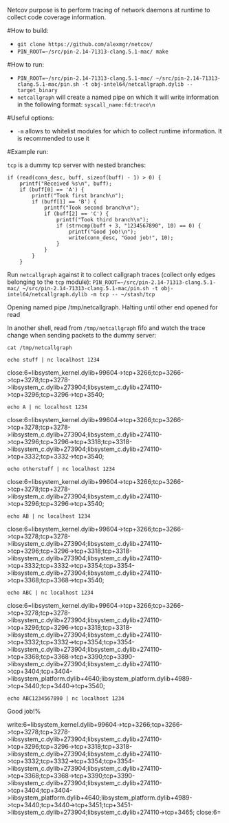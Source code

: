 Netcov purpose is to perform tracing of network daemons at runtime to collect 
code coverage information.

#How to build:
* `git clone https://github.com/alexmgr/netcov/`
* `PIN_ROOT=~/src/pin-2.14-71313-clang.5.1-mac/ make`

#How to run:
* `PIN_ROOT=~/src/pin-2.14-71313-clang.5.1-mac/ ~/src/pin-2.14-71313-clang.5.1-mac/pin.sh -t obj-intel64/netcallgraph.dylib -- target_binary`
* `netcallgraph` will create a named pipe on which it will write information in
the following format: `syscall_name:fd:trace\n`

#Useful options:
* `-m` allows to whitelist modules for which to collect runtime information. It
is recommended to use it

#Example run:

`tcp` is a dummy tcp server with nested branches:
```
if (read(conn_desc, buff, sizeof(buff) - 1) > 0) {                                                                 
    printf("Received %s\n", buff);                                                                                 
    if (buff[0] == 'A') {                                                                                          
        printf("Took first branch\n");                                                                             
        if (buff[1] == 'B') {                                                                                      
            printf("Took second branch\n");                                                                        
            if (buff[2] == 'C') {                                                                                  
                printf("Took third branch\n");                                                                     
                if (strncmp(buff + 3, "1234567890", 10) == 0) {                                                    
                    printf("Good job!\n");                                                                         
                    write(conn_desc, "Good job!", 10);                                                             
                }                                                                                                  
            }                                                                                                      
        }                                                                                                          
    } 
```

Run `netcallgraph` against it to collect callgraph traces (collect only edges
belonging to the `tcp` module):
`PIN_ROOT=~/src/pin-2.14-71313-clang.5.1-mac/ ~/src/pin-2.14-71313-clang.5.1-mac/pin.sh -t obj-intel64/netcallgraph.dylib -m tcp -- ~/stash/tcp`

Opening named pipe /tmp/netcallgraph. Halting until other end opened for read


In another shell, read from `/tmp/netcallgraph` fifo and watch the trace change when sending packets to the dummy server:

`cat /tmp/netcallgraph`

`echo stuff | nc localhost 1234`

close:6=libsystem_kernel.dylib+99604->tcp+3266;tcp+3266->tcp+3278;tcp+3278->libsystem_c.dylib+273904;libsystem_c.dylib+274110->tcp+3296;tcp+3296->tcp+3540;

`echo A | nc localhost 1234`

close:6=libsystem_kernel.dylib+99604->tcp+3266;tcp+3266->tcp+3278;tcp+3278->libsystem_c.dylib+273904;libsystem_c.dylib+274110->tcp+3296;tcp+3296->tcp+3318;tcp+3318->libsystem_c.dylib+273904;libsystem_c.dylib+274110->tcp+3332;tcp+3332->tcp+3540;

`echo otherstuff | nc localhost 1234`

close:6=libsystem_kernel.dylib+99604->tcp+3266;tcp+3266->tcp+3278;tcp+3278->libsystem_c.dylib+273904;libsystem_c.dylib+274110->tcp+3296;tcp+3296->tcp+3540;

`echo AB | nc localhost 1234`

close:6=libsystem_kernel.dylib+99604->tcp+3266;tcp+3266->tcp+3278;tcp+3278->libsystem_c.dylib+273904;libsystem_c.dylib+274110->tcp+3296;tcp+3296->tcp+3318;tcp+3318->libsystem_c.dylib+273904;libsystem_c.dylib+274110->tcp+3332;tcp+3332->tcp+3354;tcp+3354->libsystem_c.dylib+273904;libsystem_c.dylib+274110->tcp+3368;tcp+3368->tcp+3540;

`echo ABC | nc localhost 1234`

close:6=libsystem_kernel.dylib+99604->tcp+3266;tcp+3266->tcp+3278;tcp+3278->libsystem_c.dylib+273904;libsystem_c.dylib+274110->tcp+3296;tcp+3296->tcp+3318;tcp+3318->libsystem_c.dylib+273904;libsystem_c.dylib+274110->tcp+3332;tcp+3332->tcp+3354;tcp+3354->libsystem_c.dylib+273904;libsystem_c.dylib+274110->tcp+3368;tcp+3368->tcp+3390;tcp+3390->libsystem_c.dylib+273904;libsystem_c.dylib+274110->tcp+3404;tcp+3404->libsystem_platform.dylib+4640;libsystem_platform.dylib+4989->tcp+3440;tcp+3440->tcp+3540;

`echo ABC1234567890 | nc localhost 1234`

Good job!% 

write:6=libsystem_kernel.dylib+99604->tcp+3266;tcp+3266->tcp+3278;tcp+3278->libsystem_c.dylib+273904;libsystem_c.dylib+274110->tcp+3296;tcp+3296->tcp+3318;tcp+3318->libsystem_c.dylib+273904;libsystem_c.dylib+274110->tcp+3332;tcp+3332->tcp+3354;tcp+3354->libsystem_c.dylib+273904;libsystem_c.dylib+274110->tcp+3368;tcp+3368->tcp+3390;tcp+3390->libsystem_c.dylib+273904;libsystem_c.dylib+274110->tcp+3404;tcp+3404->libsystem_platform.dylib+4640;libsystem_platform.dylib+4989->tcp+3440;tcp+3440->tcp+3451;tcp+3451->libsystem_c.dylib+273904;libsystem_c.dylib+274110->tcp+3465;
close:6=
